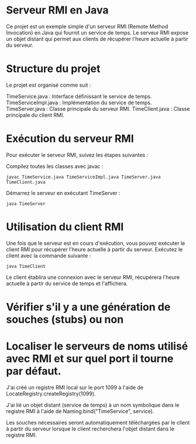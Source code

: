 # Serveur RMI en Java


Ce projet est un exemple simple d'un serveur RMI (Remote Method Invocation) en Java qui fournit un service de temps. Le serveur RMI expose un objet distant qui permet aux clients de récupérer l'heure actuelle à partir du serveur.

# Structure du projet


Le projet est organisé comme suit :

TimeService.java : Interface définissant le service de temps.
TimeServiceImpl.java : Implémentation du service de temps.
TimeServer.java : Classe principale du serveur RMI.
TimeClient.java : Classe principale du client RMI.

# Exécution du serveur RMI

Pour exécuter le serveur RMI, suivez les étapes suivantes :

Compilez toutes les classes avec javac :

    javac TimeService.java TimeServiceImpl.java TimeServer.java TimeClient.java


Démarrez le serveur en exécutant TimeServer :

    java TimeServer

# Utilisation du client RMI

Une fois que le serveur est en cours d'exécution, vous pouvez exécuter le client RMI pour récupérer l'heure actuelle à partir du serveur. Exécutez le client avec la commande suivante :

    java TimeClient

Le client établira une connexion avec le serveur RMI, récupérera l'heure actuelle à partir du service de temps et l'affichera.

# Vérifier s'il y a une génération de souches (stubs) ou non 
# Localiser le serveurs de noms utilisé avec RMI et sur quel port il tourne par défaut.

J'ai créé un registre RMI local sur le port 1099 à l'aide de LocateRegistry.createRegistry(1099).

J'ai lié un objet distant (service de temps) à un nom symbolique dans le registre RMI à l'aide de Naming.bind("TimeService", service).

Les souches nécessaires seront automatiquement téléchargées par le client à partir du serveur lorsque le client recherchera l'objet distant dans le registre RMI.


